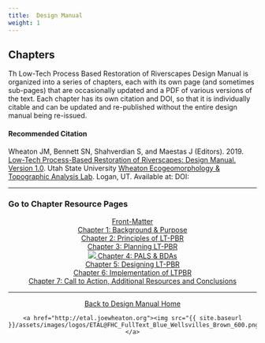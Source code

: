 ```yaml
---
title:  Design Manual
weight: 1
---
```


## Chapters

Th Low-Tech Process Based Restoration of Riverscapes Design Manual is organized into a series of chapters, each with its own page (and sometimes sub-pages) that are occasionally updated and a PDF of various versions of the text. Each chapter has its own citation and DOI, so that it is individually citable and can be updated and re-published without the entire design manual being re-issued. 

#### Recommended Citation


<a href="https://usu.box.com/v/LTPBR-Feb13-Review"><i class="fa fa-file-pdf-o" aria-hidden="true"></i></a> Wheaton JM, Bennett SN, Shahverdian S, and Maestas J (Editors). 2019. <a href="https://usu.box.com/v/LTPBR-Feb13-Review">Low-Tech Process-Based Restoration of Riverscapes: Design Manual. Version 1.0</a>. Utah State University <a href="http://etal.joewheaton.org">Wheaton Ecogeomorphology & Topographic Analysis Lab</a>. Logan, UT. Available at:  DOI: 

-----
### Go to Chapter Resource Pages
<div class="row small-up-2 medium-up-2 large-up-3" align="center">
  <div class="column column-block">
	<a class="hollow button" href="{{ site.baseurl }}/manual/frontmatter"><i class="fa fa-first-order" aria-hidden="true"></i>  Front-Matter </a>
  </div>
  <div class="column column-block">
	<a class="hollow button" href="{{ site.baseurl }}/manual/chap01"><i class="fa fa-file" aria-hidden="true"></i>  Chapter 1:  Background & Purpose</a>
  </div>
  <div class="column column-block">
	<a class="hollow button" href="{{ site.baseurl }}/manual/chap02"><i class="fa fa-check" aria-hidden="true"></i>  Chapter 2: Principles of LT-PBR</a>
 </div>

<div class="column column-block">
	<a class="hollow button" href="{{ site.baseurl }}/manual/chap03"><i class="fa fa-chain-broken" aria-hidden="true"></i>  Chapter 3:  Planning LT-PBR <i class="fa fa-tachomater" aria-hidden="true"></i> </a>
  </div>


  <div class="column column-block">
	<a class="hollow button" href="{{ site.baseurl }}/manual/chap04"> <img src="{{ site.baseurl }}/assets/images/PBR-LT_round_30.png">  Chapter 4: PALS & BDAs</a>
  </div>
  
  <div class="column column-block">
	<a class="hollow button" href="{{ site.baseurl }}/manual/chap05"> <i class="fa fa-address-card" aria-hidden="true"></i>  Chapter 5: Designing LT-PBR</a>
  </div>
</div>

<div class="row small-up-2 medium-up-2 large-up-3" align="center">

  <div class="column column-block">
	<a class="hollow button" href="{{ site.baseurl }}/manual/chap06"><i class="fa fa-cogs" aria-hidden="true"></i>  Chapter 6:   Implementation of LTPBR</a>
 </div>
    <div class="column column-block">
    <a class="hollow button" href="{{ site.baseurl }}/manual/chap07"><i class="fa fa-certificate" aria-hidden="true"></i>  Chapter 7:  Call to Action, Additional Resources and Conclusions</a>
  </div>


</div>







------
<div align="center">
	<a class="hollow button" href="{{ site.baseurl }}/"><i class="fa fa-arrow-circle-left" aria-hidden="true"></i>  Back to Design Manual Home <i class="fa fa-book" aria-hidden="true"></i></a>

    <a href="http://etal.joewheaton.org"><img src="{{ site.baseurl }}/assets/images/logos/ETAL@FHC_FullText_Blue_Wellsvilles_Brown_600.png"></a>

</div>